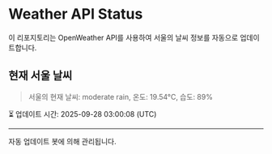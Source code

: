 
# Weather API Status

이 리포지토리는 OpenWeather API를 사용하여 서울의 날씨 정보를 자동으로 업데이트합니다.

## 현재 서울 날씨
> 서울의 현재 날씨: moderate rain, 온도: 19.54°C, 습도: 89%

⏳ 업데이트 시간: 2025-09-28 03:00:08 (UTC)

---
자동 업데이트 봇에 의해 관리됩니다.
